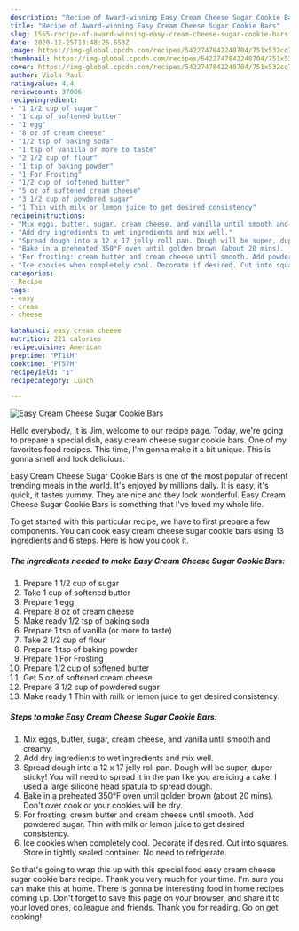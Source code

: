 ```yaml
---
description: "Recipe of Award-winning Easy Cream Cheese Sugar Cookie Bars"
title: "Recipe of Award-winning Easy Cream Cheese Sugar Cookie Bars"
slug: 1555-recipe-of-award-winning-easy-cream-cheese-sugar-cookie-bars
date: 2020-12-25T13:48:26.653Z
image: https://img-global.cpcdn.com/recipes/5422747842248704/751x532cq70/easy-cream-cheese-sugar-cookie-bars-recipe-main-photo.jpg
thumbnail: https://img-global.cpcdn.com/recipes/5422747842248704/751x532cq70/easy-cream-cheese-sugar-cookie-bars-recipe-main-photo.jpg
cover: https://img-global.cpcdn.com/recipes/5422747842248704/751x532cq70/easy-cream-cheese-sugar-cookie-bars-recipe-main-photo.jpg
author: Viola Paul
ratingvalue: 4.4
reviewcount: 37006
recipeingredient:
- "1 1/2 cup of sugar"
- "1 cup of softened butter"
- "1 egg"
- "8 oz of cream cheese"
- "1/2 tsp of baking soda"
- "1 tsp of vanilla or more to taste"
- "2 1/2 cup of flour"
- "1 tsp of baking powder"
- "1 For Frosting"
- "1/2 cup of softened butter"
- "5 oz of softened cream cheese"
- "3 1/2 cup of powdered sugar"
- "1 Thin with milk or lemon juice to get desired consistency"
recipeinstructions:
- "Mix eggs, butter, sugar, cream cheese, and vanilla until smooth and creamy."
- "Add dry ingredients to wet ingredients and mix well."
- "Spread dough into a 12 x 17 jelly roll pan. Dough will be super, duper sticky! You will need to spread it in the pan like you are icing a cake. I used a large silicone head spatula to spread dough."
- "Bake in a preheated 350°F oven until golden brown (about 20 mins).  Don&#39;t over cook or your cookies will be dry."
- "For frosting: cream butter and cream cheese until smooth. Add powdered sugar. Thin with milk or lemon juice to get desired consistency."
- "Ice cookies when completely cool. Decorate if desired. Cut into squares. Store in tightly sealed container. No need to refrigerate."
categories:
- Recipe
tags:
- easy
- cream
- cheese

katakunci: easy cream cheese 
nutrition: 221 calories
recipecuisine: American
preptime: "PT11M"
cooktime: "PT57M"
recipeyield: "1"
recipecategory: Lunch

---
```



![Easy Cream Cheese Sugar Cookie Bars](https://img-global.cpcdn.com/recipes/5422747842248704/751x532cq70/easy-cream-cheese-sugar-cookie-bars-recipe-main-photo.jpg)

Hello everybody, it is Jim, welcome to our recipe page. Today, we're going to prepare a special dish, easy cream cheese sugar cookie bars. One of my favorites food recipes. This time, I'm gonna make it a bit unique. This is gonna smell and look delicious.



Easy Cream Cheese Sugar Cookie Bars is one of the most popular of recent trending meals in the world. It's enjoyed by millions daily. It is easy, it's quick, it tastes yummy. They are nice and they look wonderful. Easy Cream Cheese Sugar Cookie Bars is something that I've loved my whole life.


To get started with this particular recipe, we have to first prepare a few components. You can cook easy cream cheese sugar cookie bars using 13 ingredients and 6 steps. Here is how you cook it.

<!--inarticleads1-->

##### The ingredients needed to make Easy Cream Cheese Sugar Cookie Bars:

1. Prepare 1 1/2 cup of sugar
1. Take 1 cup of softened butter
1. Prepare 1 egg
1. Prepare 8 oz of cream cheese
1. Make ready 1/2 tsp of baking soda
1. Prepare 1 tsp of vanilla (or more to taste)
1. Take 2 1/2 cup of flour
1. Prepare 1 tsp of baking powder
1. Prepare 1 For Frosting
1. Prepare 1/2 cup of softened butter
1. Get 5 oz of softened cream cheese
1. Prepare 3 1/2 cup of powdered sugar
1. Make ready 1 Thin with milk or lemon juice to get desired consistency.




<!--inarticleads2-->

##### Steps to make Easy Cream Cheese Sugar Cookie Bars:

1. Mix eggs, butter, sugar, cream cheese, and vanilla until smooth and creamy.
1. Add dry ingredients to wet ingredients and mix well.
1. Spread dough into a 12 x 17 jelly roll pan. Dough will be super, duper sticky! You will need to spread it in the pan like you are icing a cake. I used a large silicone head spatula to spread dough.
1. Bake in a preheated 350°F oven until golden brown (about 20 mins).  Don&#39;t over cook or your cookies will be dry.
1. For frosting: cream butter and cream cheese until smooth. Add powdered sugar. Thin with milk or lemon juice to get desired consistency.
1. Ice cookies when completely cool. Decorate if desired. Cut into squares. Store in tightly sealed container. No need to refrigerate.




So that's going to wrap this up with this special food easy cream cheese sugar cookie bars recipe. Thank you very much for your time. I'm sure you can make this at home. There is gonna be interesting food in home recipes coming up. Don't forget to save this page on your browser, and share it to your loved ones, colleague and friends. Thank you for reading. Go on get cooking!
